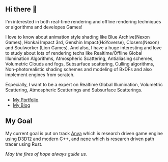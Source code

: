 ## Hi there 👋

I'm interested in both real-time rendering and offline rendering techniques or algorithms and developes Games!

 I love to know about animation style shading like Blue Archive(Nexon Games), Honkai Impact 3rd, Genshin Impact(HoYoverse), Closers(Nexon) and Soulworker (Lion Games). And also, I have a huge interesting and love to study about lots of rendering techs like Realtime/Offline Global Illumination Algorithms, Atmospheric Scattering, Antialiasing schemes, Volumetric Clouds and fogs, Subsurface scattering, Culling algorithms, Non-photorealistic shading schemes and modeling of BxDFs and also implement engines from scratch.

Especially, I want to be a expert on Realtime Global Illumination, Volumetric Scattering, Atmospheric Scatterings and Subsurface Scatterings.

- [My Portfolio](https://aback-runner-2e5.notion.site/My-dream-is-render-my-own-world-05fa7a46fcd6494db1938718023c3ed0)
- [My Blog](https://seolyang.tistory.com/)


## My Goal
My current goal is put on track [Anya](https://github.com/SeolYang/Anya) which is research driven game engine using D3D12 and modern C++, and [nene](https://github.com/SeolYang/nene) which is research driven path tracer using Rust.

*May the fires of hope always guide us.*

